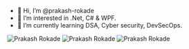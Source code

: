 - 👋 Hi, I’m @prakash-rokade
- 👀 I’m interested in .Net, C# & WPF.
- 🌱 I’m currently learning DSA, Cyber security, DevSecOps.

<img src="https://tryhackme-badges.s3.amazonaws.com/prakash.rokade.png" alt="Prakash Rokade" />

<img src="https://tryhackme-certificates.s3-eu-west-1.amazonaws.com/THM-RDELHGJHHM.png" alt="Prakash Rokade" />

<img src="https://tryhackme-certificates.s3-eu-west-1.amazonaws.com/THM-NUO0QS03MX.png" alt="Prakash Rokade" />



<!---
prakash-rokade/prakash-rokade is a ✨ special ✨ repository because its `README.md` (this file) appears on your GitHub profile.
You can click the Preview link to take a look at your changes.
--->
